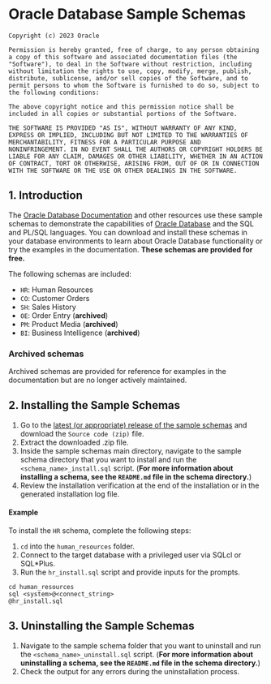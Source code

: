 # Oracle Database Sample Schemas

```
Copyright (c) 2023 Oracle

Permission is hereby granted, free of charge, to any person obtaining
a copy of this software and associated documentation files (the
"Software"), to deal in the Software without restriction, including
without limitation the rights to use, copy, modify, merge, publish,
distribute, sublicense, and/or sell copies of the Software, and to
permit persons to whom the Software is furnished to do so, subject to
the following conditions:

The above copyright notice and this permission notice shall be
included in all copies or substantial portions of the Software.

THE SOFTWARE IS PROVIDED "AS IS", WITHOUT WARRANTY OF ANY KIND,
EXPRESS OR IMPLIED, INCLUDING BUT NOT LIMITED TO THE WARRANTIES OF
MERCHANTABILITY, FITNESS FOR A PARTICULAR PURPOSE AND
NONINFRINGEMENT. IN NO EVENT SHALL THE AUTHORS OR COPYRIGHT HOLDERS BE
LIABLE FOR ANY CLAIM, DAMAGES OR OTHER LIABILITY, WHETHER IN AN ACTION
OF CONTRACT, TORT OR OTHERWISE, ARISING FROM, OUT OF OR IN CONNECTION
WITH THE SOFTWARE OR THE USE OR OTHER DEALINGS IN THE SOFTWARE.
```

## 1. Introduction

The [Oracle Database Documentation](https://docs.oracle.com/en/database/oracle/oracle-database/index.html) and other resources use these sample schemas to demonstrate the capabilities of [Oracle Database](https://www.oracle.com/database/) and the SQL and PL/SQL languages. You can download and install these schemas in your database environments to learn about Oracle Database functionality or try the examples in the documentation. **These schemas are provided for free.**

The following schemas are included:

- `HR`: Human Resources
- `CO`: Customer Orders
- `SH`: Sales History
- `OE`: Order Entry (**archived**)
- `PM`: Product Media (**archived**)
- `BI`: Business Intelligence (**archived**)

### Archived schemas

Archived schemas are provided for reference for examples in the documentation but are no longer actively maintained.

## 2. Installing the Sample Schemas

1. Go to the [latest (or appropriate) release of the sample schemas](https://github.com/oracle-samples/db-sample-schemas/releases) and download the `Source code (zip)` file.
2. Extract the downloaded .zip file.
3. Inside the sample schemas main directory, navigate to the sample schema directory that you want to install and run the `<schema_name>_install.sql` script. (**For more information about installing a schema, see the `README.md` file in the schema directory.**)
4. Review the installation verification at the end of the installation or in the generated installation log file.

#### Example

To install the `HR` schema, complete the following steps:

1. `cd` into the `human_resources` folder.
2. Connect to the target database with a privileged user via SQLcl or SQL*Plus.
3. Run the `hr_install.sql` script and provide inputs for the prompts.

```shell
cd human_resources
sql <system>@<connect_string>
@hr_install.sql
```

## 3. Uninstalling the Sample Schemas

1. Navigate to the sample schema folder that you want to uninstall and run the `<schema_name>_uninstall.sql` script. (**For more information about uninstalling a schema, see the `README.md` file in the schema directory.**)
2. Check the output for any errors during the uninstallation process.
